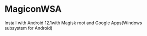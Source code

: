 # MagiconWSA
Install with Android 12.1with Magisk root and Google Apps(Windows subsystem for Android)
